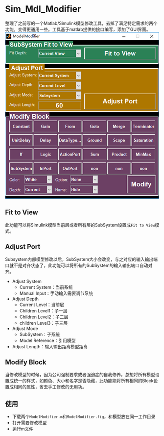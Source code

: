 # Sim_Mdl_Modifier
整理了之前写的一个Matlab/Simulink模型修改工具，去掉了满足特定需求的两个功能，变得更通用一些。工具基于matlab提供的接口编写，添加了GUI界面。
![img](https://github.com/yongcongwang/Sim_Mdl_Modifier/blob/master/gui_smm.png)
## Fit to View
此功能可以将Simulink模型当前层或者所有层的SubSystem设置成`Fit to View`模式。
## Adjust Port
Subsystem内部模型修改以后，SubSystem大小会改变，与之对应的输入输出端口就不是对齐状态了，此功能可以将所有的SubSystem的输入输出端口自动对齐。
* Adjust System
  + Current System：当前系统
  + Manual Input：手动输入需要调节系统
* Adjust Depth
  + Current Level：当前层
  + Children Level1：子一层
  + Children Level2：子二层
  + children Level3：子三层
* Adjust Mode
  + SubSystem：子系统
  + Model Reference：引用模型
* Adjust Length：输入输出距离模型距离
## Modify Block
当修改模型的时候，因为公司强制要求或者强迫症的自我修养，总想将所有模型设置成统一的样式，如颜色、大小和名字是否隐藏，此功能能将所有相同的Block设置成相同的属性，省去手工修改的无用功。

## 使用
- 下载两个`ModelModifier.m`和`ModelModifier.fig`，和模型放在同一工作目录
- 打开需要修改模型
- 运行m文件

